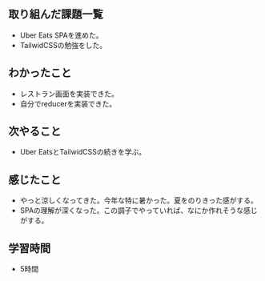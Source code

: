 ## 取り組んだ課題一覧
- Uber Eats SPAを進めた。    
- TailwidCSSの勉強をした。    

## わかったこと
- レストラン画面を実装できた。
- 自分でreducerを実装できた。

## 次やること
- Uber EatsとTailwidCSSの続きを学ぶ。        

## 感じたこと
- やっと涼しくなってきた。今年な特に暑かった。夏をのりきった感がする。
- SPAの理解が深くなった。この調子でやっていれば、なにか作れそうな感じがする。

## 学習時間
- 5時間